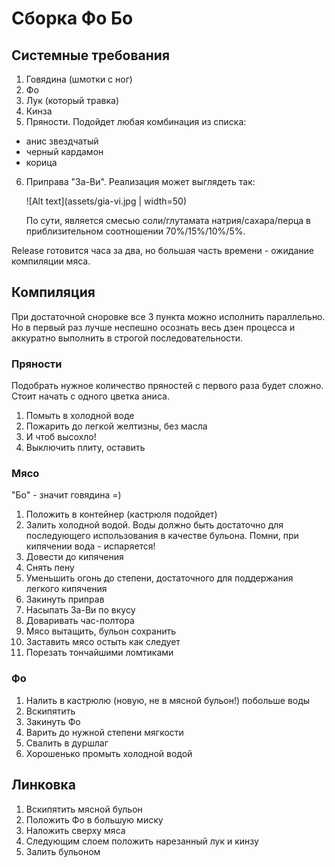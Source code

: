 # Сборка Фо Бо

## Системные требования

1. Говядина (шмотки с ног)
2. Фо
3. Лук (который травка)
4. Кинза
5. Пряности. Подойдет любая комбинация из списка:
  * анис звездчатый
  * черный кардамон
  * корица
6. Приправа "За-Ви". Реализация может выглядеть так:

   ![Alt text](assets/gia-vi.jpg | width=50)

   По сути, является смесью соли/глутамата натрия/сахара/перца в приблизительном соотношении 70%/15%/10%/5%.

Release готовится часа за два, но большая часть времени - ожидание компиляции мяса.

## Компиляция

При достаточной сноровке все 3 пункта можно исполнить параллельно. Но в первый раз лучше неспешно осознать весь дзен процесса и аккуратно выполнить в строгой последовательности.

### Пряности

Подобрать нужное количество пряностей с первого раза будет сложно. Стоит начать с одного цветка аниса.

1. Помыть в холодной воде
2. Пожарить до легкой желтизны, без масла
3. И чтоб высохло!
3. Выключить плиту, оставить

### Мясо

"Бо" - значит говядина =)

1. Положить в контейнер (кастрюля подойдет)
2. Залить холодной водой. Воды должно быть достаточно для последующего использования в качестве бульона. Помни, при кипячении вода - испаряется!
3. Довести до кипячения
4. Снять пену
5. Уменьшить огонь до степени, достаточного для поддержания легкого кипячения
6. Закинуть приправ
7. Насыпать За-Ви по вкусу
7. Доваривать час-полтора
8. Мясо вытащить, бульон сохранить
10. Заставить мясо остыть как следует
11. Порезать тончайшими ломтиками

### Фо

1. Налить в кастрюлю (новую, не в мясной бульон!) побольше воды
2. Вскипятить
2. Закинуть Фо
3. Варить до нужной степени мягкости
4. Свалить в дуршлаг
5. Хорошенько промыть холодной водой

## Линковка

1. Вскипятить мясной бульон
1. Положить Фо в большую миску
2. Наложить сверху мяса
3. Следующим слоем положить нарезанный лук и кинзу
4. Залить бульоном
